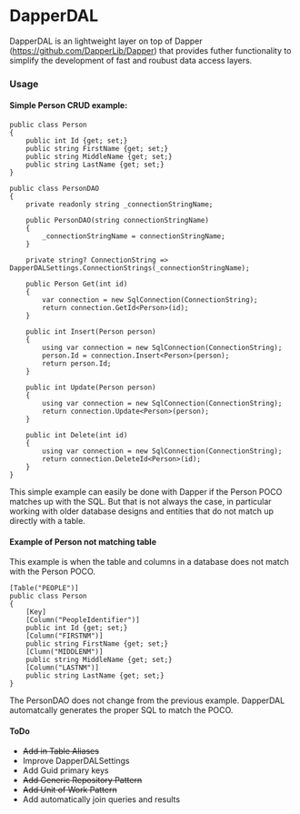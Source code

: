 # DapperDAL

DapperDAL is an lightweight layer on top of Dapper (https://github.com/DapperLib/Dapper) that provides futher functionality to simplify the development of fast and roubust data access layers.

### Usage
#### Simple Person CRUD example:
```
public class Person
{
    public int Id {get; set;}
    public string FirstName {get; set;}
    public string MiddleName {get; set;}
    public string LastName {get; set;}
}

public class PersonDAO
{
    private readonly string _connectionStringName;

    public PersonDAO(string connectionStringName)
    {
        _connectionStringName = connectionStringName;
    }

    private string? ConnectionString => DapperDALSettings.ConnectionStrings(_connectionStringName);

    public Person Get(int id)
    {
        var connection = new SqlConnection(ConnectionString);
        return connection.GetId<Person>(id);
    }

    public int Insert(Person person)
    {
        using var connection = new SqlConnection(ConnectionString);
        person.Id = connection.Insert<Person>(person);
        return person.Id;
    }

    public int Update(Person person)
    {
        using var connection = new SqlConnection(ConnectionString);
        return connection.Update<Person>(person);
    }

    public int Delete(int id)
    {
        using var connection = new SqlConnection(ConnectionString);
        return connection.DeleteId<Person>(id);
    }
}
```
This simple example can easily be done with Dapper if the Person POCO matches up with the SQL.
But that is not always the case, in particular working with older database designs and entities that do not match up directly with a table.

#### Example of Person not matching table
This example is when the table and columns in a database does not match with the Person POCO.
```
[Table("PEOPLE")]
public class Person
{
    [Key]
    [Column("PeopleIdentifier")]
    public int Id {get; set;}
    [Column("FIRSTNM")]
    public string FirstName {get; set;}
    [Clumn("MIDDLENM")]
    public string MiddleName {get; set;}
    [Column("LASTNM")]
    public string LastName {get; set;}
}
```
The PersonDAO does not change from the previous example. 
DapperDAL automatcally generates the proper SQL to match the POCO.


#### ToDo
- ~~Add in Table Aliases~~
- Improve DapperDALSettings
- Add Guid primary keys
- ~~Add Generic Repository Pattern~~
- ~~Add Unit of Work Pattern~~
- Add automatically join queries and results
